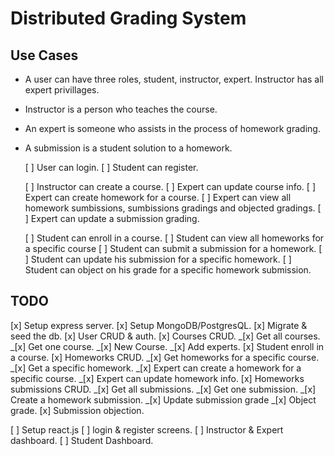 # Distributed Grading System

## Use Cases

- A user can have three roles, student, instructor, expert. Instructor has all expert privillages.
- Instructor is a person who teaches the course.
- An expert is someone who assists in the process of homework grading.
- A submission is a student solution to a homework.

  [ ] User can login.
  [ ] Student can register.

  [ ] Instructor can create a course.
  [ ] Expert can update course info.
  [ ] Expert can create homework for a course.
  [ ] Expert can view all homework sumbissions, sumbissions gradings and objected gradings.
  [ ] Expert can update a submission grading.

  [ ] Student can enroll in a course.
  [ ] Student can view all homeworks for a specific course
  [ ] Student can submit a submission for a homework.
  [ ] Student can update his submission for a specific homework.
  [ ] Student can object on his grade for a specific homework submission.

## TODO

[x] Setup express server.
[x] Setup MongoDB/PostgresQL.
[x] Migrate & seed the db.
[x] User CRUD & auth.
[x] Courses CRUD.
_[x] Get all courses.
_[x] Get one course.
_[x] New Course.
_[x] Add experts.
[x] Student enroll in a course.
[x] Homeworks CRUD.
_[x] Get homeworks for a specific course.
_[x] Get a specific homework.
_[x] Expert can create a homework for a specific course.
_[x] Expert can update homework info.
[x] Homeworks submissions CRUD.
_[x] Get all submissions.
_[x] Get one submission.
_[x] Create a homework submission.
_[x] Update submission grade
\_[x] Object grade.
[x] Submission objection.

[ ] Setup react.js
[ ] login & register screens.
[ ] Instructor & Expert dashboard.
[ ] Student Dashboard.
